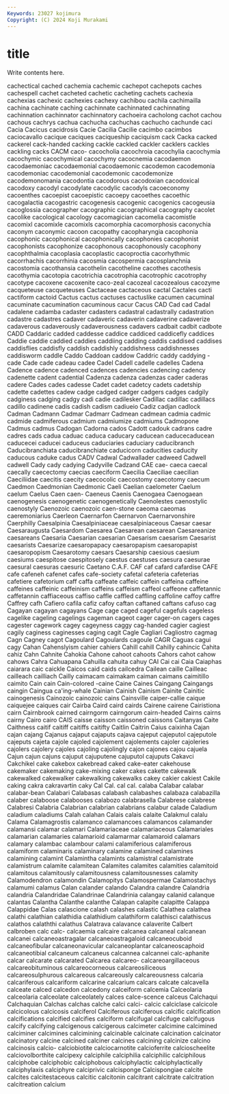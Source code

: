 ```yaml
---
Keywords: 23027 kojimura
Copyright: (C) 2024 Koji Murakami
---
```


# title

Write contents here.



 cachectical cached cachemia
cachemic cachepot cachepots caches cachespell cachet cacheted cachetic cacheting cachets
cachexia cachexias cachexic cachexies cachexy cachibou cachila cachimailla cachina cachinate
caching cachinnate cachinnated cachinnating cachinnation cachinnator cachinnatory cachoeira cacholong cachot
cachou cachous cachrys cachua cachucha cachuchas cachucho cachunde caci Cacia
Cacicus cacidrosis Cacie Cacilia Cacilie cacimbo cacimbos caciocavallo cacique caciques
caciqueship caciquism cack Cacka cacked cackerel cack-handed cacking cackle cackled
cackler cacklers cackles cackling cacks CACM caco- cacocholia cacochroia cacochylia
cacochymia cacochymic cacochymical cacochymy cacocnemia cacodaemon cacodaemoniac cacodaemonial cacodaemonic cacodemon
cacodemonia cacodemoniac cacodemonial cacodemonic cacodemonize cacodemonomania cacodontia cacodorous cacodoxian cacodoxical
cacodoxy cacodyl cacodylate cacodylic cacodyls cacoeconomy cacoenthes cacoepist cacoepistic cacoepy
cacoethes cacoethic cacogalactia cacogastric cacogenesis cacogenic cacogenics cacogeusia cacoglossia cacographer
cacographic cacographical cacography cacolet cacolike cacological cacology cacomagician cacomelia cacomistle
cacomixl cacomixle cacomixls cacomorphia cacomorphosis caconychia caconym caconymic cacoon cacopathy
cacopharyngia cacophonia cacophonic cacophonical cacophonically cacophonies cacophonist cacophonists cacophonize cacophonous
cacophonously cacophony cacophthalmia cacoplasia cacoplastic cacoproctia cacorhythmic cacorrhachis cacorrhinia cacosmia
cacospermia cacosplanchnia cacostomia cacothansia cacothelin cacotheline cacothes cacothesis cacothymia cacotopia
cacotrichia cacotrophia cacotrophic cacotrophy cacotype cacoxene cacoxenite caco-zeal cacozeal cacozealous
cacozyme cacqueteuse cacqueteuses Cactaceae cactaceous cactal Cactales cacti cactiform cactoid
Cactus cactus cactuses cactuslike cacumen cacuminal cacuminate cacumination cacuminous cacur
Cacus CAD Cad cad Cadal cadalene cadamba cadaster cadasters cadastral
cadastrally cadastration cadastre cadastres cadaver cadaveric cadaverin cadaverine cadaverize cadaverous
cadaverously cadaverousness cadavers cadbait cadbit cadbote CADD Caddaric cadded caddesse
caddice caddiced caddicefly caddices Caddie caddie caddied caddies caddiing cadding
caddis caddised caddises caddisflies caddisfly caddish caddishly caddishness caddishnesses caddisworm
caddle Caddo Caddoan caddow Caddric caddy caddying -cade Cade cade
cadeau cadee Cadel Cadell cadelle cadelles Cadena Cadence cadence cadenced
cadences cadencies cadencing cadency cadenette cadent cadential Cadenza cadenza cadenzas
cader caderas cadere Cades cades cadesse Cadet cadet cadetcy cadets
cadetship cadette cadettes cadew cadge cadged cadger cadgers cadges cadgily
cadginess cadging cadgy cadi cadie cadilesker Cadillac cadillac cadillacs cadillo
cadinene cadis cadish cadism cadiueio Cadiz cadjan cadlock Cadman Cadmann
Cadmar Cadmarr Cadmean cadmean cadmia cadmic cadmide cadmiferous cadmium cadmiumize
cadmiums Cadmopone Cadmus cadmus Cadogan Cadorna cados Cadott cadouk cadrans
cadre cadres cads cadua caduac caduca caducary caducean caducecaducean caducecei
caducei caduceus caduciaries caduciary caducibranch Caducibranchiata caducibranchiate caducicorn caducities caducity
caducous caduke cadus CADV Cadwal Cadwallader cadweed Cadwell cadwell Cady
cady cadying Cadyville Cadzand CAE cae- caeca caecal caecally caecectomy
caecias caeciform Caecilia Caeciliae caecilian Caeciliidae caecitis caecity caecocolic caecostomy
caecotomy caecum Caedmon Caedmonian Caedmonic Caeli Caelian caelometer Caelum caelum
Caelus Caen caen- Caeneus Caenis Caenogaea Caenogaean caenogenesis caenogenetic caenogenetically
Caenolestes caenostylic caenostyly Caenozoic caenozoic caen-stone caeoma caeomas caeremoniarius Caerleon
Caernarfon Caernarvon Caernarvonshire Caerphilly Caesalpinia Caesalpiniaceae caesalpiniaceous Caesar caesar Caesaraugusta
Caesardom Caesarea Caesarean caesarean Caesareanize caesareans Caesaria Caesarian caesarian Caesarism
caesarism Caesarist caesarists Caesarize caesaropapacy caesaropapism caesaropapist caesaropopism Caesarotomy caesars
Caesarship caesious caesium caesiums caespitose caespitosely caestus caestuses caesura caesurae
caesural caesuras caesuric Caetano C.A.F. CAF caf cafard cafardise CAFE
cafe cafeneh cafenet cafes cafe-society cafetal cafeteria cafeterias cafetiere cafetorium
caff caffa caffeate caffeic caffein caffeina caffeine caffeines caffeinic caffeinism
caffeins caffeism caffeol caffeone caffetannic caffetannin caffiaceous caffiso caffle caffled
caffling caffoline caffoy caffre Caffrey cafh Cafiero cafila cafiz cafoy
caftan caftaned caftans cafuso cag Cagayan cagayan cagayans Cage cage
caged cageful cagefuls cageless cagelike cageling cagelings cageman cageot cager
cager-on cagers cages cagester cagework cagey cageyness caggy cag-handed cagier
cagiest cagily caginess caginesses caging cagit Cagle Cagliari Cagliostro cagmag
Cagn Cagney cagot Cagoulard Cagoulards cagoule CAGR Caguas cagui cagy
Cahan Cahenslyism cahier cahiers Cahill cahill Cahilly cahincic Cahita cahiz
Cahn Cahnite Cahokia Cahone cahoot cahoots Cahors cahot cahow cahows
Cahra Cahuapana Cahuilla cahuita cahuy CAI Cai cai Caia Caiaphas
caiarara caic caickle Caicos caid caids cailcedra Cailean caille Cailleac
cailleach cailliach Cailly caimacam caimakam caiman caimans caimitillo caimito Cain
cain Cain-colored -caine Caine Caines Caingang Caingangs caingin Caingua ca'ing-whale
Cainian Cainish Cainism Cainite Cainitic cainogenesis Cainozoic cainozoic cains Cainsville
caiper-callie caique caiquejee caiques cair Cairba Caird caird cairds Cairene
cairene Cairistiona cairn Cairnbrook cairned cairngorm cairngorum cairn-headed Cairns cairns
cairny Cairo cairo CAIS caisse caisson caissoned caissons Caitanyas Caite
Caithness caitif caitiff caitiffs caitifty Caitlin Caitrin Caius caixinha Cajan
cajan cajang Cajanus cajaput cajaputs cajava cajeput cajeputol cajeputole cajeputs
cajeta cajole cajoled cajolement cajolements cajoler cajoleries cajolers cajolery cajoles
cajoling cajolingly cajon cajones cajou cajuela Cajun cajun cajuns cajuput
cajuputene cajuputol cajuputs Cakavci Cakchikel cake cakebox cakebread caked cake-eater
cakehouse cakemaker cakemaking cake-mixing caker cakes cakette cakewalk cakewalked cakewalker
cakewalking cakewalks cakey cakier cakiest Cakile caking cakra cakravartin caky
Cal Cal. cal cal. calaba Calabar calabar calabar-bean Calabari Calabasas
calabash calabashes calabaza calabazilla calaber calaboose calabooses calabozo calabrasella Calabrese
calabrese Calabresi Calabria Calabrian calabrian calabrians calabur calade Caladium caladium
caladiums Calah calahan Calais calais calaite Calakmul calalu Calama Calamagrostis
calamanco calamancoes calamancos calamander calamansi calamar calamari Calamariaceae calamariaceous Calamariales
calamarian calamaries calamarioid calamarmar calamaroid calamars calamary calambac calambour calami
calamiferious calamiferous calamiform calaminaris calaminary calamine calamined calamines calamining calamint
Calamintha calamints calamistral calamistrate calamistrum calamite calamitean Calamites calamites calamities
calamitoid calamitous calamitously calamitousness calamitousnesses calamity Calamodendron calamondin Calamopitys Calamospermae
Calamostachys calamumi calamus Calan calander calando Calandra calandre Calandria calandria
Calandridae Calandrinae Calandrinia calangay calanid calanque calantas Calantha Calanthe calanthe
Calapan calapite calapitte Calappa Calappidae Calas calascione calash calashes calastic
Calathea calathea calathi calathian calathidia calathidium calathiform calathisci calathiscus calathos
calaththi calathus Calatrava calavance calaverite Calbert calbroben calc calc- calcaemia
calcaire calcanea calcaneal calcanean calcanei calcaneoastragalar calcaneoastragaloid calcaneocuboid calcaneofibular calcaneonavicular
calcaneoplantar calcaneoscaphoid calcaneotibial calcaneum calcaneus calcannea calcannei calc-aphanite calcar calcarate
calcarated Calcarea calcareo- calcareoargillaceous calcareobituminous calcareocorneous calcareosiliceous calcareosulphurous calcareous calcareously
calcareousness calcaria calcariferous calcariform calcarine calcarium calcars calcate calcavella calceate
calced calcedon calcedony calceiform calcemia Calceolaria calceolaria calceolate calceolately calces
calce-scence calceus Calchaqui Calchaquian Calchas calchas calche calci calci- calcic
calciclase calcicole calcicolous calcicosis calciferol Calciferous calciferous calcific calcification calcifications
calcified calcifies calciform calcifugal calcifuge calcifugous calcify calcifying calcigenous calcigerous
calcimeter calcimine calcimined calciminer calcimines calcimining calcinable calcinate calcination calcinator
calcinatory calcine calcined calciner calcines calcining calcinize calcino calcinosis calcio-
calciobiotite calciocarnotite calcioferrite calcioscheelite calciovolborthite calcipexy calciphile calciphilia calciphilic calciphilous
calciphobe calciphobic calciphobous calciphylactic calciphylactically calciphylaxis calciphyre calciprivic calcisponge Calcispongiae
calcite calcites calcitestaceous calcitic calcitonin calcitrant calcitrate calcitration calcitreation calcium
